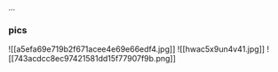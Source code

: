 ...



### pics
![[a5efa69e719b2f671acee4e69e66edf4.jpg]]
![[hwac5x9un4v41.jpg]]
![[743acdcc8ec97421581dd15f77907f9b.png]]
